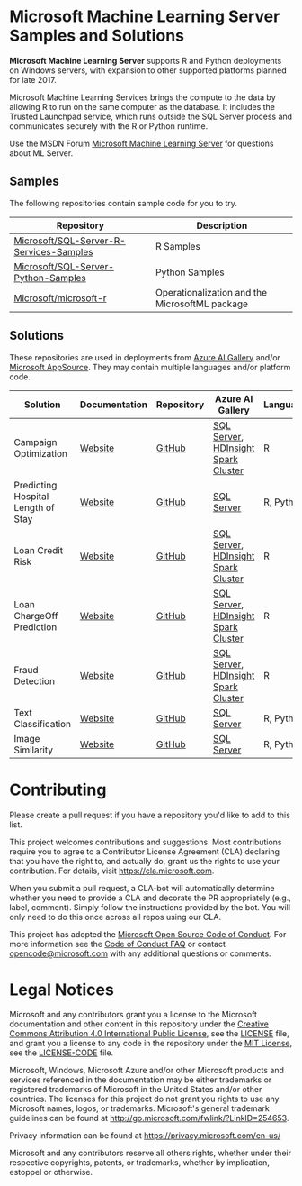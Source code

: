

# Microsoft Machine Learning Server Samples and Solutions

**Microsoft Machine Learning Server** supports R and Python deployments on Windows servers, with expansion to other supported platforms planned for late 2017.

Microsoft Machine Learning Services brings the compute to the data by allowing R to run on the same computer as the database. It includes the Trusted Launchpad service, which runs outside the SQL Server process and communicates securely with the R or Python runtime.

Use the MSDN Forum [Microsoft Machine Learning Server]( https://social.msdn.microsoft.com/Forums/en-US/home?forum=MicrosoftR) for  questions about ML Server.

## Samples
The following repositories contain sample code for you to try.

| Repository | Description |
|---|---|
| [Microsoft/SQL-Server-R-Services-Samples](https://github.com/Microsoft/SQL-Server-R-Services-Samples) | R Samples |
| [Microsoft/SQL-Server-Python-Samples](https://github.com/Microsoft/ML-Server-Python-Samples) | Python Samples |
| [Microsoft/microsoft-r](https://github.com/Microsoft/microsoft-r) | Operationalization and the MicrosoftML package  |

## Solutions
These repositories are used in deployments  from [Azure AI Gallery](https://gallery.cortanaintelligence.com/solutions) and/or [Microsoft AppSource](https://appsource.microsoft.com).  They may contain multiple languages and/or platform code.

| Solution |  Documentation | Repository | Azure AI Gallery | Languages |
|---|---|--|--|--|
| Campaign Optimization |  [Website](https://microsoft.github.io/r-server-campaign-optimization/) |  [GitHub](https://github.com/Microsoft/r-server-campaign-optimization) | [SQL Server](https://aka.ms/campaignoptimization), [HDInsight Spark Cluster](https://aka.ms/campaign-hdi) | R |
|  Predicting Hospital Length of Stay |  [Website](https://microsoft.github.io/r-server-hospital-length-of-stay/) |  [GitHub](https://github.com/Microsoft/r-server-hospital-length-of-stay) | [SQL Server](https://aka.ms/hospital-los) | R, Python |
| Loan Credit Risk |  [Website](https://microsoft.github.io/r-server-loan-credit-risk/) |  [GitHub](https://github.com/Microsoft/r-server-loan-credit-risk) | [SQL Server](https://aka.ms/loan-credit-risk), [HDInsight Spark Cluster](https://aka.ms/loan-credit-risk-hdi) | R |
| Loan ChargeOff Prediction |  [Website](https://microsoft.github.io//r-server-loan-chargeoff/) |  [GitHub](https://github.com/Microsoft//r-server-loan-chargeoff)  | [SQL Server](https://aka.ms/loanchargeoffsql), [HDInsight Spark Cluster](https://aka.ms/loanchargeoffhdi)  | R |
| Fraud Detection |  [Website](https://microsoft.github.io/r-server-fraud-detection/) |  [GitHub](https://github.com/Microsoft/r-server-fraud-detection) | [SQL Server](https://aka.ms/fraud-detection), [HDInsight Spark Cluster](https://aka.ms/fraud-detection-hdi)  | R |
| Text Classification |  [Website](https://microsoft.github.io/ml-server-text-classification/) |  [GitHub](https://github.com/Microsoft/ml-server-text-classification) | [SQL Server](https://aka.ms/text-classification) | R, Python |
| Image Similarity |  [Website](https://microsoft.github.io/ml-server-image-similarity/) |  [GitHub](https://github.com/Microsoft/ml-server-image-similarity) | [SQL Server](https://aka.ms/image-similarity) | R, Python |

# Contributing

Please create a pull request if you have a repository you'd like to add to this list. 

This project welcomes contributions and suggestions.  Most contributions require you to agree to a
Contributor License Agreement (CLA) declaring that you have the right to, and actually do, grant us
the rights to use your contribution. For details, visit https://cla.microsoft.com.

When you submit a pull request, a CLA-bot will automatically determine whether you need to provide
a CLA and decorate the PR appropriately (e.g., label, comment). Simply follow the instructions
provided by the bot. You will only need to do this once across all repos using our CLA.

This project has adopted the [Microsoft Open Source Code of Conduct](https://opensource.microsoft.com/codeofconduct/).
For more information see the [Code of Conduct FAQ](https://opensource.microsoft.com/codeofconduct/faq/) or
contact [opencode@microsoft.com](mailto:opencode@microsoft.com) with any additional questions or comments.

# Legal Notices

Microsoft and any contributors grant you a license to the Microsoft documentation and other content
in this repository under the [Creative Commons Attribution 4.0 International Public License](https://creativecommons.org/licenses/by/4.0/legalcode),
see the [LICENSE](LICENSE) file, and grant you a license to any code in the repository under the [MIT License](https://opensource.org/licenses/MIT), see the
[LICENSE-CODE](LICENSE-CODE) file.

Microsoft, Windows, Microsoft Azure and/or other Microsoft products and services referenced in the documentation
may be either trademarks or registered trademarks of Microsoft in the United States and/or other countries.
The licenses for this project do not grant you rights to use any Microsoft names, logos, or trademarks.
Microsoft's general trademark guidelines can be found at http://go.microsoft.com/fwlink/?LinkID=254653.

Privacy information can be found at https://privacy.microsoft.com/en-us/

Microsoft and any contributors reserve all others rights, whether under their respective copyrights, patents,
or trademarks, whether by implication, estoppel or otherwise.
